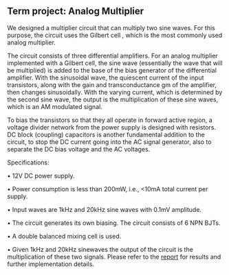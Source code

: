 
## Term project: Analog Multiplier
We designed a multiplier circuit that can multiply two sine waves. For this purpose, the circuit uses the Gilbert cell , which is the most commonly used analog multiplier.
 
The circuit consists of three differential amplifiers. For an analog multiplier implemented with a Gilbert cell, the sine wave (essentially the wave that will be multiplied) is added to the base of the bias generator of the differential amplifier. With the sinusoidal wave, the quiescent current of the input transistors, along with the gain and transconductance gm of the amplifier, then changes sinusoidally. With the varying current, which is determined by the second sine wave, the output is the multiplication of these sine waves, which is an AM modulated signal.
 
To bias the transistors so that they all operate in forward active region, a voltage divider network from the power supply is designed with resistors. DC block (coupling) capacitors is another fundamental addition to the circuit, to stop the DC current going into the AC signal generator, also to separate the DC bias voltage and the AC voltages.

Specifications:

• 12V DC power supply.

• Power consumption is less than 200mW, i.e., <10mA total current per supply.

• Input waves are 1kHz and 20kHz sine waves with 0.1mV amplitude.

• The circuit generates its own biasing. The circuit consists of 6 NPN BJTs.

• A double balanced mixing cell is used. 

• Given 1kHz and 20kHz sinewaves the output of the circuit is the multiplication of these
two signals. Please refer to the [report](https://github.com/ynarter/EE313/blob/main/Project/project_report_oznurbulca_yigitnarter.pdf) for results and further implementation details.


